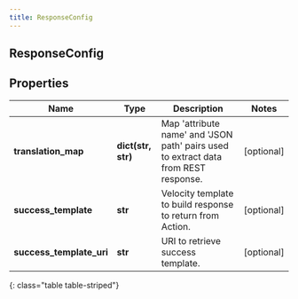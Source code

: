```yaml
---
title: ResponseConfig
---
```

## ResponseConfig

## Properties

|Name | Type | Description | Notes|
|------------ | ------------- | ------------- | -------------|
| **translation_map** | **dict(str, str)** | Map &#39;attribute name&#39; and &#39;JSON path&#39; pairs used to extract data from REST response. | [optional] |
| **success_template** | **str** | Velocity template to build response to return from Action. | [optional] |
| **success_template_uri** | **str** | URI to retrieve success template. | [optional] |
{: class="table table-striped"}


